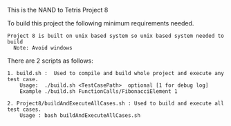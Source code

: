 This is the NAND to Tetris Project 8

To build this project the following minimum requirements needed.

    Project 8 is built on unix based system so unix based system needed to build
      Note: Avoid windows

There are 2 scripts as follows:

    1. build.sh :  Used to compile and build whole project and execute any test case.
        Usage:  ./build.sh <TestCasePath>  optional [1 for debug log]
        Example ./build.sh FunctionCalls/FibonacciElement 1

    2. Project8/buildAndExecuteAllCases.sh : Used to build and execute all test cases.
        Usage : bash buildAndExecuteAllCases.sh